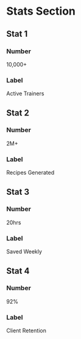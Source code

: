 # Stats Section

## Stat 1
### Number
10,000+
### Label
Active Trainers

## Stat 2
### Number
2M+
### Label
Recipes Generated

## Stat 3
### Number
20hrs
### Label
Saved Weekly

## Stat 4
### Number
92%
### Label
Client Retention